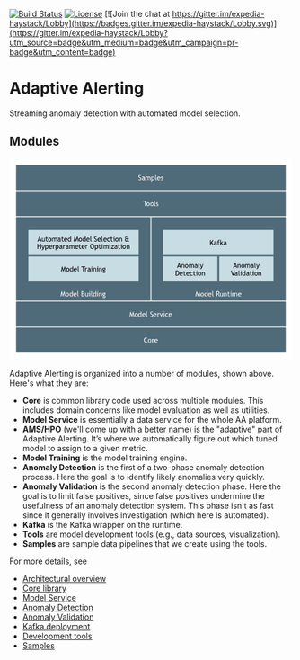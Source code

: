 [![Build Status](https://travis-ci.org/ExpediaDotCom/haystack-adaptive-alerting.svg?branch=master)](https://travis-ci.org/ExpediaDotCom/haystack-adaptive-alerting)
[![License](https://img.shields.io/badge/license-Apache%20License%202.0-blue.svg)](https://github.com/ExpediaDotCom/haystack-adaptive-alerting/blob/master/LICENSE)
[![Join the chat at https://gitter.im/expedia-haystack/Lobby](https://badges.gitter.im/expedia-haystack/Lobby.svg)](https://gitter.im/expedia-haystack/Lobby?utm_source=badge&utm_medium=badge&utm_campaign=pr-badge&utm_content=badge)

# Adaptive Alerting

Streaming anomaly detection with automated model selection.

## Modules

![Adaptive Alerting Modules](docs/images/aa-modules.png)

Adaptive Alerting is organized into a number of modules, shown above. Here's what they are:


- **Core** is common library code used across multiple modules. This includes domain concerns like model evaluation as
  well as utilities.
- **Model Service** is essentially a data service for the whole AA platform.
- **AMS/HPO** (we'll come up with a better name) is the "adaptive" part of Adaptive Alerting. It’s where we
  automatically figure out which tuned model to assign to a given metric.
- **Model Training** is the model training engine.
- **Anomaly Detection** is the first of a two-phase anomaly detection process. Here the goal is to identify likely
  anomalies very quickly.
- **Anomaly Validation** is the second anomaly detection phase. Here the goal is to limit false positives, since false
  positives undermine the usefulness of an anomaly detection system. This phase isn't as fast since it generally
  involves investigation (which here is automated).
- **Kafka** is the Kafka wrapper on the runtime.
- **Tools** are model development tools (e.g., data sources, visualization).
- **Samples** are sample data pipelines that we create using the tools.

For more details, see

- [Architectural overview](docs/architecture.md)
- [Core library](core/README.md)
- [Model Service](modelservice/README.md)
- [Anomaly Detection](anomdetect/README.md)
- [Anomaly Validation](anomvalidate/README.md)
- [Kafka deployment](kafka/README.md)
- [Development tools](tools/README.md)
- [Samples](samples/README.md)
